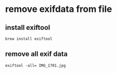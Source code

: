# remove exifdata from file

## install exiftool

```
brew install exiftool
```

## remove all exif data

```
exiftool -all= IMG_1701.jpg
```
